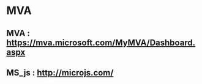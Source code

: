 
# MVA

## MVA : <https://mva.microsoft.com/MyMVA/Dashboard.aspx>


## MS_js : <http://microjs.com/>
